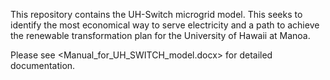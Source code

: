 This repository contains the UH-Switch microgrid model. This seeks to identify 
the most economical way to serve electricity and a path to achieve the renewable 
transformation plan for the University of Hawaii at Manoa.

Please see <Manual_for_UH_SWITCH_model.docx> for detailed documentation.
